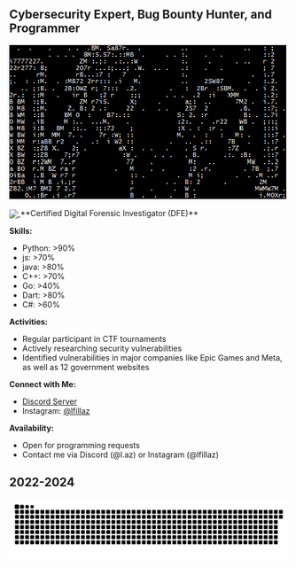 ## Cybersecurity Expert, Bug Bounty Hunter, and Programmer

<p align="left">
  <img src="lazandpc.gif">
</p>
<a href="#">
  <img height=200 align="center" src="https://my-stats-43gk.vercel.app/api/top-langs/?username=lfillaz&hide=html,scss,css&langs_count=8&layout=compact&theme=radical&card_width=150" />
</a>
**Certified Digital Forensic Investigator (DFE)**

**Skills:**
- Python: >90%
- js: >70%
- java: >80%
- C++: >70%
- Go: >40%
- Dart: >80%
- C#: >60%

**Activities:**
- Regular participant in CTF tournaments
- Actively researching security vulnerabilities
- Identified vulnerabilities in major companies like Epic Games and Meta, as well as 12 government websites

**Connect with Me:**
- [Discord Server](https://discord.gg/tpbVvUgcE3)
- Instagram: [@lfillaz](https://www.instagram.com/lfillaz)

**Availability:**
- Open for programming requests
- Contact me via Discord (@l.az) or Instagram (@lfillaz)

## 2022-2024
![Snake animation](laz.svg)

